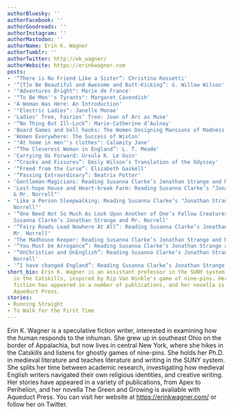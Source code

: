 ```yaml
---
authorBluesky: ''
authorFacebook: ''
authorGoodreads: ''
authorInstagram: ''
authorMastodon: ''
authorName: Erin K. Wagner
authorTumblr: ''
authorTwitter: http://ek_wagner/
authorWebsite: https://erinkwagner.com
posts:
- '“There is No Friend Like a Sister”: Christina Rossetti'
- '“[T]o Be Beautiful and Awesome and Butt-Kicking”: G. Willow Wilson'
- '"Adventures Bright": Marie de France'
- '"To Be Men''s Tyrants": Margaret Cavendish'
- 'A Woman Was Here: An Introduction'
- '"Electric Ladies": Janelle Monae'
- 'Ladies’ Tree, Fairies’ Tree: Joan of Arc as Muse'
- '“No Thing But Ill-Luck”: Marie-Catherine d’Aulnoy'
- 'Board Games and bell hooks: The Women Designing Mansions of Madness (2nd ed.)'
- 'Women Everywhere: The Success of WisCon'
- '"At home in men''s clothes": Calamity Jane'
- '“The Cleverest Woman in England”: L. T. Meade'
- 'Carrying Us Forward: Ursula K. Le Guin'
- '“Cracks and Fissures”: Emily Wilson’s Translation of the Odyssey'
- '“Freed from the Curse”: Elizabeth Gaskell'
- '“Passing Extraordinary”: Beatrix Potter'
- 'Gentleman-Magicians: Reading Susanna Clarke’s Jonathan Strange and Mr. Norrell'
- 'Lost-hope House and Heart-break Farm: Reading Susanna Clarke’s "Jonathan Strange
  & Mr. Norrell"'
- 'Like a Person Sleepwalking: Reading Susanna Clarke’s "Jonathan Strange and Mr.
  Norrell"'
- '“One Need Not So Much As Look Upon Another of One’s Fellow Creatures”: Reading
  Susanna Clarke’s Jonathan Strange and Mr. Norrell'
- '“Fairy Roads Lead Nowhere At All”: Reading Susanna Clarke’s Jonathan Strange and
  Mr. Norrell'
- 'The Madhouse Keeper: Reading Susanna Clarke’s Jonathan Strange and Mr. Norrell'
- '“You Must be Arrogance”: Reading Susanna Clarke’s Jonathan Strange and Mr. Norrell'
- '“UnChristian and UnEnglish”: Reading Susanna Clarke’s Jonathan Strange and Mr.
  Norrell'
- '“I have changed England”: Reading Susanna Clarke’s Jonathan Strange and Mr. Norrell'
short_bio: Erin K. Wagner is an assistant professor in the SUNY system. She lives
  in the Catskills, inspired by Rip Van Winkle's game of nine-pins. Her short speculative
  fiction has appeared in a number of publications, and her novella is available with
  Aqueduct Press.
stories:
- Running Straight
- To Walk for the First Time
---
```


Erin K. Wagner is a speculative fiction writer, interested in examining how the human responds to the inhuman. She grew up in southeast Ohio on the border of Appalachia, but now lives in central New York, where she hikes in the Catskills and listens for ghostly games of nine-pins. She holds her Ph.D. in medieval literature and teaches literature and writing in the SUNY system. She splits her time between academic research, investigating how medieval English writers navigated their own religious identities, and creative writing. Her stories have appeared in a variety of publications, from Apex to Perihelion, and her novella The Green and Growing is available with Aqueduct Press. You can visit her website at https://erinkwagner.com/ or follow her on Twitter.